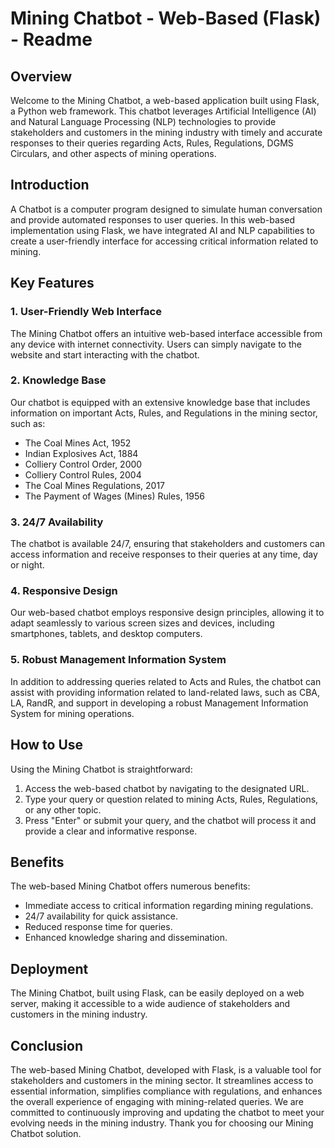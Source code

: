 # Mining Chatbot - Web-Based (Flask) - Readme

## Overview

Welcome to the Mining Chatbot, a web-based application built using Flask, a Python web framework. This chatbot leverages Artificial Intelligence (AI) and Natural Language Processing (NLP) technologies to provide stakeholders and customers in the mining industry with timely and accurate responses to their queries regarding Acts, Rules, Regulations, DGMS Circulars, and other aspects of mining operations.

## Introduction

A Chatbot is a computer program designed to simulate human conversation and provide automated responses to user queries. In this web-based implementation using Flask, we have integrated AI and NLP capabilities to create a user-friendly interface for accessing critical information related to mining.

## Key Features

### 1. User-Friendly Web Interface

The Mining Chatbot offers an intuitive web-based interface accessible from any device with internet connectivity. Users can simply navigate to the website and start interacting with the chatbot.

### 2. Knowledge Base

Our chatbot is equipped with an extensive knowledge base that includes information on important Acts, Rules, and Regulations in the mining sector, such as:
- The Coal Mines Act, 1952
- Indian Explosives Act, 1884
- Colliery Control Order, 2000
- Colliery Control Rules, 2004
- The Coal Mines Regulations, 2017
- The Payment of Wages (Mines) Rules, 1956

### 3. 24/7 Availability

The chatbot is available 24/7, ensuring that stakeholders and customers can access information and receive responses to their queries at any time, day or night.

### 4. Responsive Design

Our web-based chatbot employs responsive design principles, allowing it to adapt seamlessly to various screen sizes and devices, including smartphones, tablets, and desktop computers.

### 5. Robust Management Information System

In addition to addressing queries related to Acts and Rules, the chatbot can assist with providing information related to land-related laws, such as CBA, LA, RandR, and support in developing a robust Management Information System for mining operations.

## How to Use

Using the Mining Chatbot is straightforward:
1. Access the web-based chatbot by navigating to the designated URL.
2. Type your query or question related to mining Acts, Rules, Regulations, or any other topic.
3. Press "Enter" or submit your query, and the chatbot will process it and provide a clear and informative response.

## Benefits

The web-based Mining Chatbot offers numerous benefits:
- Immediate access to critical information regarding mining regulations.
- 24/7 availability for quick assistance.
- Reduced response time for queries.
- Enhanced knowledge sharing and dissemination.

## Deployment

The Mining Chatbot, built using Flask, can be easily deployed on a web server, making it accessible to a wide audience of stakeholders and customers in the mining industry.

## Conclusion

The web-based Mining Chatbot, developed with Flask, is a valuable tool for stakeholders and customers in the mining sector. It streamlines access to essential information, simplifies compliance with regulations, and enhances the overall experience of engaging with mining-related queries. We are committed to continuously improving and updating the chatbot to meet your evolving needs in the mining industry. Thank you for choosing our Mining Chatbot solution.